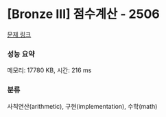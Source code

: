 # [Bronze III] 점수계산 - 2506 

[문제 링크](https://www.acmicpc.net/problem/2506) 

### 성능 요약

메모리: 17780 KB, 시간: 216 ms

### 분류

사칙연산(arithmetic), 구현(implementation), 수학(math)

